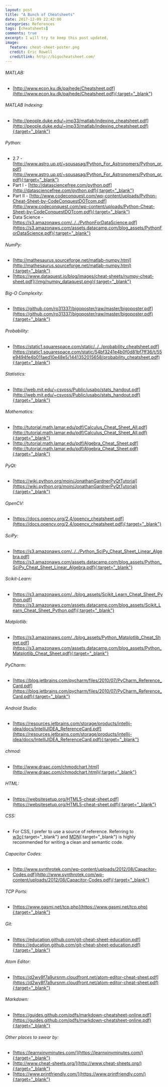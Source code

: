 ```yaml
---
layout: post
title: "A Bunch of Cheatsheets"
date: 2017-12-09 22:42:00
categories: References
tags: [cheatsheets]
comments: true
excerpt: I will try to keep this post updated.
image:
  feature: cheat-sheet-poster.png
  credit: Eric Rowell
  creditlink: http://bigocheatsheet.com/
---
```


###### MATLAB:
* [http://www.econ.ku.dk/pajhede/Cheatsheet.pdf](http://www.econ.ku.dk/pajhede/Cheatsheet.pdf){:target="_blank"}

###### MATLAB Indexing:
* [http://people.duke.edu/~jmp33/matlab/indexing_cheatsheet.pdf](http://people.duke.edu/~jmp33/matlab/indexing_cheatsheet.pdf){:target="_blank"}

###### Python:
* 2.7 - [http://www.astro.up.pt/~sousasag/Python_For_Astronomers/Python_qr.pdf](http://www.astro.up.pt/~sousasag/Python_For_Astronomers/Python_qr.pdf){:target="_blank"}
* Part I - [http://datasciencefree.com/python.pdf](http://datasciencefree.com/python.pdf){:target="_blank"}
* Part II - [http://www.codeconquest.com/wp-content/uploads/Python-Cheat-Sheet-by-CodeConquestDOTcom.pdf](http://www.codeconquest.com/wp-content/uploads/Python-Cheat-Sheet-by-CodeConquestDOTcom.pdf){:target="_blank"}
* Data Science - [https://s3.amazonaws.com/../../PythonForDataScience.pdf](https://s3.amazonaws.com/assets.datacamp.com/blog_assets/PythonForDataScience.pdf){:target="_blank"}

###### NumPy:
* [http://mathesaurus.sourceforge.net/matlab-numpy.html](http://mathesaurus.sourceforge.net/matlab-numpy.html){:target="_blank"}
* [https://www.dataquest.io/blog/images/cheat-sheets/numpy-cheat-sheet.pdf](/img/numpy_dataquest.png){:target="_blank"}

###### Big-O Complexity:
* [https://github.com/ro31337/bigoposter/raw/master/bigoposter.pdf](https://github.com/ro31337/bigoposter/raw/master/bigoposter.pdf){:target="_blank"}

###### Probability:
* [https://static1.squarespace.com/static/../../probability_cheatsheet.pdf](https://static1.squarespace.com/static/54bf3241e4b0f0d81bf7ff36/t/55e9494fe4b011aed10e48e5/1441352015658/probability_cheatsheet.pdf){:target="_blank"}

###### Statistics:
* [http://web.mit.edu/~csvoss/Public/usabo/stats_handout.pdf](http://web.mit.edu/~csvoss/Public/usabo/stats_handout.pdf){:target="_blank"}

###### Mathematics:
* [http://tutorial.math.lamar.edu/pdf/Calculus_Cheat_Sheet_All.pdf](http://tutorial.math.lamar.edu/pdf/Calculus_Cheat_Sheet_All.pdf){:target="_blank"}
* [http://tutorial.math.lamar.edu/pdf/Algebra_Cheat_Sheet.pdf](http://tutorial.math.lamar.edu/pdf/Algebra_Cheat_Sheet.pdf){:target="_blank"}

###### PyQt:
* [https://wiki.python.org/moin/JonathanGardnerPyQtTutorial](https://wiki.python.org/moin/JonathanGardnerPyQtTutorial){:target="_blank"}

###### OpenCV:
* [https://docs.opencv.org/2.4/opencv_cheatsheet.pdf](https://docs.opencv.org/2.4/opencv_cheatsheet.pdf){:target="_blank"}

###### SciPy:
* [https://s3.amazonaws.com/../../Python_SciPy_Cheat_Sheet_Linear_Algebra.pdf](https://s3.amazonaws.com/assets.datacamp.com/blog_assets/Python_SciPy_Cheat_Sheet_Linear_Algebra.pdf){:target="_blank"}

###### Scikit-Learn:
* [https://s3.amazonaws.com/../blog_assets/Scikit_Learn_Cheat_Sheet_Python.pdf](https://s3.amazonaws.com/assets.datacamp.com/blog_assets/Scikit_Learn_Cheat_Sheet_Python.pdf){:target="_blank"}

###### Matplotlib:
* [https://s3.amazonaws.com/../blog_assets/Python_Matplotlib_Cheat_Sheet.pdf](https://s3.amazonaws.com/assets.datacamp.com/blog_assets/Python_Matplotlib_Cheat_Sheet.pdf){:target="_blank"}

###### PyCharm:
* [https://blog.jetbrains.com/pycharm/files/2010/07/PyCharm_Reference_Card.pdf](https://blog.jetbrains.com/pycharm/files/2010/07/PyCharm_Reference_Card.pdf){:target="_blank"}

###### Android Studio:
* [https://resources.jetbrains.com/storage/products/intellij-idea/docs/IntelliJIDEA_ReferenceCard.pdf](https://resources.jetbrains.com/storage/products/intellij-idea/docs/IntelliJIDEA_ReferenceCard.pdf){:target="_blank"}

###### chmod:
* [http://www.draac.com/chmodchart.html](http://www.draac.com/chmodchart.html){:target="_blank"}

###### HTML:
* [https://websitesetup.org/HTML5-cheat-sheet.pdf](https://websitesetup.org/HTML5-cheat-sheet.pdf){:target="_blank"}

###### CSS:
* For CSS, I prefer to use a source of reference. Referring to [w3c](https://www.w3.org/Style/CSS/Overview.en.html){:target="_blank"} and [MDN](https://developer.mozilla.org/en-US/docs/Web/CSS){:target="_blank"} is highly recommended for writing a clean and semantic code.

###### Capacitor Codes:
* [http://www.synthrotek.com/wp-content/uploads/2012/08/Capacitor-Codes.pdf](http://www.synthrotek.com/wp-content/uploads/2012/08/Capacitor-Codes.pdf){:target="_blank"}

###### TCP Ports:
* [https://www.gasmi.net/tcp.php](https://www.gasmi.net/tcp.php){:target="_blank"}

###### Git:
* [https://education.github.com/git-cheat-sheet-education.pdf](https://education.github.com/git-cheat-sheet-education.pdf){:target="_blank"}

###### Atom Editor:
* [https://d2wy8f7a9ursnm.cloudfront.net/atom-editor-cheat-sheet.pdf](https://d2wy8f7a9ursnm.cloudfront.net/atom-editor-cheat-sheet.pdf){:target="_blank"}

###### Markdown:
* [https://guides.github.com/pdfs/markdown-cheatsheet-online.pdf](https://guides.github.com/pdfs/markdown-cheatsheet-online.pdf){:target="_blank"}

###### Other places to swear by:
* [https://learnxinyminutes.com/](https://learnxinyminutes.com/){:target="_blank"}
* [http://www.cheat-sheets.org/](http://www.cheat-sheets.org/){:target="_blank"}
* [https://www.printfriendly.com/](https://www.printfriendly.com/){:target="_blank"}
